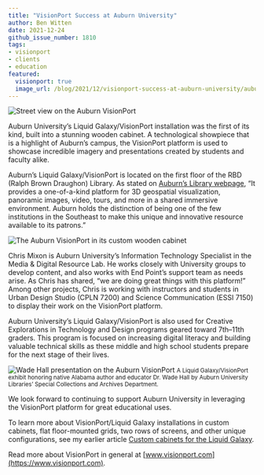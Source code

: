 ```yaml
---
title: "VisionPort Success at Auburn University"
author: Ben Witten
date: 2021-12-24
github_issue_number: 1810
tags:
- visionport
- clients
- education
featured:
  visionport: true
  image_url: /blog/2021/12/visionport-success-at-auburn-university/auburn-1.jpg
---
```


![Street view on the Auburn VisionPort](/blog/2021/12/visionport-success-at-auburn-university/auburn-1.jpg)

Auburn University’s Liquid Galaxy/​VisionPort installation was the first of its kind, built into a stunning wooden cabinet. A technological showpiece that is a highlight of Auburn’s campus, the VisionPort platform is used to showcase incredible imagery and presentations created by students and faculty alike. 

Auburn’s Liquid Galaxy/​VisionPort is located on the first floor of the RBD (Ralph Brown Draughon) Library. As stated on [Auburn’s Library webpage](https://lib.auburn.edu/liquidgalaxy/), “It provides a one-of-a-kind platform for 3D geospatial visualization, panoramic images, video, tours, and more in a shared immersive environment. Auburn holds the distinction of being one of the few institutions in the Southeast to make this unique and innovative resource available to its patrons.”

![The Auburn VisionPort in its custom wooden cabinet](/blog/2019/10/liquid-galaxy-cabinets/image-0.jpg)

Chris Mixon is Auburn University’s Information Technology Specialist in the Media & Digital Resource Lab. He works closely with University groups to develop content, and also works with End Point’s support team as needs arise. As Chris has shared, “we are doing great things with this platform!” Among other projects, Chris is working with instructors and students in Urban Design Studio (CPLN 7200) and Science Communication (ESSI 7150) to display their work on the VisionPort platform. 

Auburn University’s Liquid Galaxy/​VisionPort is also used for Creative Explorations in Technology and Design programs geared toward 7th–11th graders. This program is focused on increasing digital literacy and building valuable technical skills as these middle and high school students prepare for the next stage of their lives.

![Wade Hall presentation on the Auburn VisionPort](/blog/2021/12/visionport-success-at-auburn-university/wade-hall.jpg)
<small>A Liquid Galaxy/​VisionPort exhibit honoring native Alabama author and educator Dr. Wade Hall by Auburn University Libraries’ Special Collections and Archives Department.</small>

We look forward to continuing to support Auburn University in leveraging the VisionPort platform for great educational uses.

To learn more about VisionPort/​Liquid Galaxy installations in custom cabinets, flat floor-mounted grids, two rows of screens, and other unique configurations, see my earlier article [Custom cabinets for the Liquid Galaxy](/blog/2019/10/liquid-galaxy-cabinets/).

Read more about VisionPort in general at [www.visionport.com](https://www.visionport.com).
